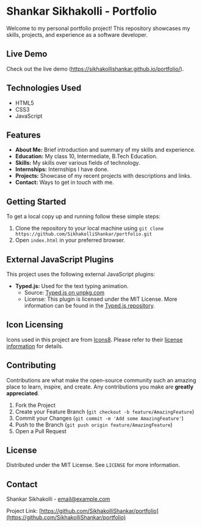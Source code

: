 
# Shankar Sikhakolli - Portfolio

Welcome to my personal portfolio project! This repository showcases my skills, projects, and experience as a software developer.

## Live Demo

Check out the live demo (https://sikhakollishankar.github.io/portfolio/).

## Technologies Used

- HTML5
- CSS3
- JavaScript

## Features

- **About Me:** Brief introduction and summary of my skills and experience.
- **Education:** My class 10, Intermediate, B.Tech Education.
- **Skills:** My skills over various fields of technology.
- **Internships:** Internships I have done.
- **Projects:** Showcase of my recent projects with descriptions and links.
- **Contact:** Ways to get in touch with me.

## Getting Started

To get a local copy up and running follow these simple steps:

1. Clone the repository to your local machine using `git clone https://github.com/SikhakolliShankar/portfolio.git`
2. Open `index.html` in your preferred browser.

## External JavaScript Plugins

This project uses the following external JavaScript plugins:

- **Typed.js:** Used for the text typing animation.
  - Source: [Typed.js on unpkg.com](https://unpkg.com/typed.js@2.1.0)
  - License: This plugin is licensed under the MIT License. More information can be found in the [Typed.js repository](https://github.com/mattboldt/typed.js).

## Icon Licensing

Icons used in this project are from [Icons8](https://icons8.com). Please refer to their [license information](https://icons8.com/license) for details.

## Contributing

Contributions are what make the open-source community such an amazing place to learn, inspire, and create. Any contributions you make are **greatly appreciated**.

1. Fork the Project
2. Create your Feature Branch (`git checkout -b feature/AmazingFeature`)
3. Commit your Changes (`git commit -m 'Add some AmazingFeature'`)
4. Push to the Branch (`git push origin feature/AmazingFeature`)
5. Open a Pull Request

## License

Distributed under the MIT License. See `LICENSE` for more information.

## Contact

Shankar Sikhakolli - [email@example.com](mailto:sikhakollishankar16@gmail.com)

Project Link: [https://github.com/SikhakolliShankar/portfolio](https://github.com/SikhakolliShankar/portfolio)
